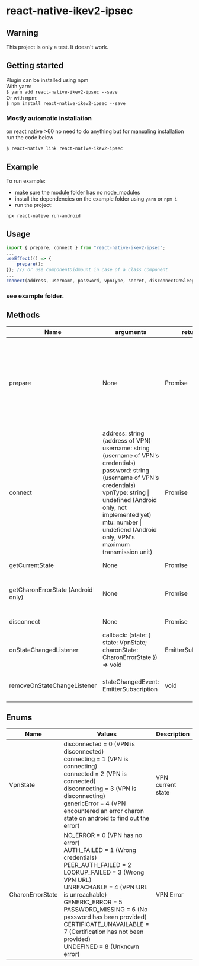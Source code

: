 # react-native-ikev2-ipsec

## Warning
This project is only a test. It doesn't work.

## Getting started

Plugin can be installed using npm<br>
With yarn:<br>
`$ yarn add react-native-ikev2-ipsec --save`<br>
Or with npm:<br>
`$ npm install react-native-ikev2-ipsec --save`<br>

### Mostly automatic installation

on react native >60 no need to do anything but for manualing installation run the code below

`$ react-native link react-native-ikev2-ipsec`

## Example

To run example:

- make sure the module folder has no node_modules
- install the dependencies on the example folder using `yarn` or `npm i`
- run the project:

```
npx react-native run-android
```

## Usage

```javascript
import { prepare, connect } from "react-native-ikev2-ipsec";
...
useEffect(() => {
	prepare();
}); /// or use componentDidmount in case of a class component
...
connect(address, username, password, vpnType, secret, disconnectOnSleep)
```

### see example folder.

## Methods

| Name                               | arguments                                                                                                                                                                                                                                                                                    | returns                   | Description                                                                                                 |
| ---------------------------------- | -------------------------------------------------------------------------------------------------------------------------------------------------------------------------------------------------------------------------------------------------------------------------------------------- | ------------------------- | ----------------------------------------------------------------------------------------------------------- |
| prepare                            | None                                                                                                                                                                                                                                                                                         | Promise<void>             | Android: This will ask permission and do necessary setups<br>IOS: This will listen for status change on vpn |
| connect                            | address: string (address of VPN)<br>username: string (username of VPN's credentials)<br>password: string (username of VPN's credentials)<br>vpnType: string \| undefined (Android only, not implemented yet)<br>mtu: number \| undefiend (Android only, VPN's maximum transmission unit)<br> | Promise<void>             | Connect to vpn with provided credentials                                                                    |
| getCurrentState                    | None                                                                                                                                                                                                                                                                                         | Promise<VpnState>         | Get current VPN state                                                                                       |
| getCharonErrorState (Android only) | None                                                                                                                                                                                                                                                                                         | Promise<CharonErrorState> | Get current VPN Error state (Android only)                                                                  |
| disconnect                         | None                                                                                                                                                                                                                                                                                         | Promise<void>             | Disconnect the VPN                                                                                          |
| onStateChangedListener             | callback: (state: { state: VpnState; charonState: CharonErrorState }) => void                                                                                                                                                                                                                | EmitterSubscription       | Will call the callback on state change                                                                      |
| removeOnStateChangeListener        | stateChangedEvent: EmitterSubscription                                                                                                                                                                                                                                                       | void                      | Remove the state change listener                                                                            |

## Enums

| Name             | Values                                                                                                                                                                                                                                                                                                                                                             | Description       |
| ---------------- | ------------------------------------------------------------------------------------------------------------------------------------------------------------------------------------------------------------------------------------------------------------------------------------------------------------------------------------------------------------------ | ----------------- |
| VpnState         | disconnected = 0 (VPN is disconnected)<br>connecting = 1 (VPN is connecting)<br>connected = 2 (VPN is connected)<br>disconnecting = 3 (VPN is disconnecting)<br>genericError = 4 (VPN encountered an error charon state on android to find out the error)                                                                                                          | VPN current state |
| CharonErrorState | NO_ERROR = 0 (VPN has no error)<br>AUTH_FAILED = 1 (Wrong credentials)<br>PEER_AUTH_FAILED = 2<br>LOOKUP_FAILED = 3 (Wrong VPN URL)<br>UNREACHABLE = 4 (VPN URL is unreachable)<br>GENERIC_ERROR = 5<br>PASSWORD_MISSING = 6 (No password has been provided)<br>CERTIFICATE_UNAVAILABLE = 7 (Certification has not been provided)<br>UNDEFINED = 8 (Unknown error) | VPN Error         |
